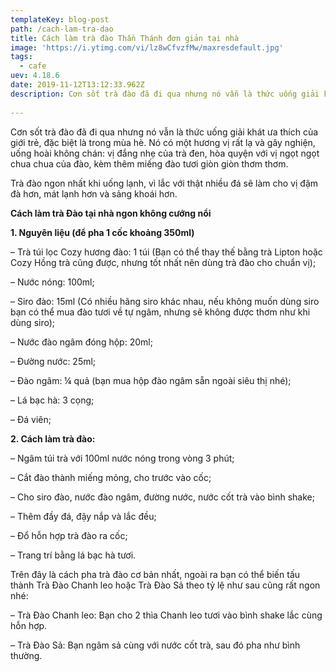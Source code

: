 ```yaml
---
templateKey: blog-post
path: /cach-lam-tra-dao
title: Cách làm trà đào Thần Thánh đơn giản tại nhà
image: 'https://i.ytimg.com/vi/lz8wCfvzfMw/maxresdefault.jpg' 
tags:
  - cafe
uev: 4.18.6
date: 2019-11-12T13:12:33.962Z
description: Cơn sốt trà đào đã đi qua nhưng nó vẫn là thức uống giải khát ưa thích của giới trẻ, đặc biệt là trong mùa hè.
 
---
```


Cơn sốt trà đào đã đi qua nhưng nó vẫn là thức uống giải khát ưa thích của giới trẻ, đặc biệt là trong mùa hè. Nó có một hương vị rất lạ và gây nghiện, uống hoài không chán: vị đắng nhẹ của trà đen, hòa quyện với vị ngọt ngọt chua chua của đào, kèm thêm miếng đào tươi giòn giòn thơm thơm. 

Trà đào ngon nhất khi uống lạnh, vì lắc với thật nhiều đá sẽ làm cho vị đậm đà hơn, mát lạnh hơn và sảng khoái hơn.

**Cách làm trà Đào tại nhà ngon không cướng nổi**

**1. Nguyên liệu (để pha 1 cốc khoảng 350ml)**

– Trà túi lọc Cozy hương đào: 1 túi (Bạn có thể thay thế bằng trà Lipton hoặc Cozy Hồng trà cũng được, nhưng tốt nhất nên dùng trà đào cho chuẩn vị);

– Nước nóng: 100ml;

– Siro đào: 15ml (Có nhiều hãng siro khác nhau, nếu không muốn dùng siro bạn có thể mua đào tươi về tự ngâm, nhưng sẽ không được thơm như khi dùng siro);

– Nước đào ngâm đóng hộp: 20ml;

– Đường nước: 25ml;

– Đào ngâm: ¼ quả (bạn mua hộp đào ngâm sẵn ngoài siêu thị nhé);

– Lá bạc hà: 3 cọng;

– Đá viên;

**2. Cách làm trà đào:**

– Ngâm túi trà với 100ml nước nóng trong vòng 3 phút;

– Cắt đào thành miếng mỏng, cho trước vào cốc;

– Cho siro đào, nước đào ngâm, đường nước, nước cốt trà vào bình shake;

– Thêm đầy đá, đậy nắp và lắc đều;

– Đổ hỗn hợp trà đào ra cốc;

– Trang trí bằng lá bạc hà tươi.

                      
Trên đây là cách pha trà đào cơ bản nhất, ngoài ra bạn có thể biến tấu thành Trà Đào Chanh leo hoặc Trà Đào Sả theo tỷ lệ như sau cũng rất ngon nhé:

– Trà Đào Chanh leo: Bạn cho 2 thìa Chanh leo tươi vào bình shake lắc cùng hỗn hợp.

– Trà Đào Sả: Bạn ngâm sả cùng với nước cốt trà, sau đó pha như bình thường.